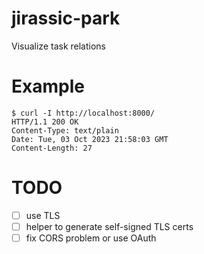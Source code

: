 # jirassic-park
Visualize task relations

# Example
```shell
$ curl -I http://localhost:8000/
HTTP/1.1 200 OK
Content-Type: text/plain
Date: Tue, 03 Oct 2023 21:58:03 GMT
Content-Length: 27
```

# TODO
- [ ] use TLS
- [ ] helper to generate self-signed TLS certs
- [ ] fix CORS problem or use OAuth
